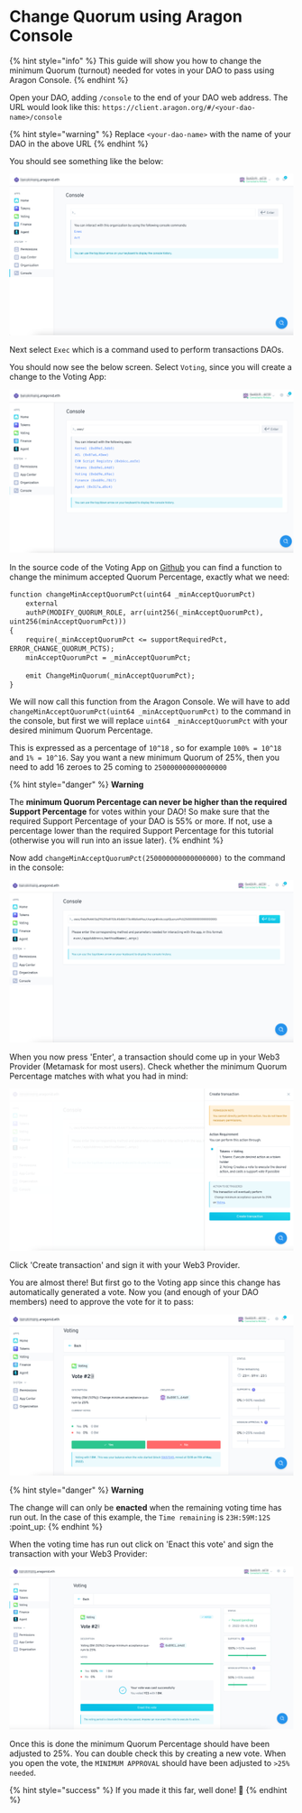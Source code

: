 # Change Quorum using Aragon Console

{% hint style="info" %}
This guide will show you how to change the minimum Quorum (turnout) needed for votes in your DAO to pass using Aragon Console.
{% endhint %}

Open your DAO, adding `/console` to the end of your DAO web address. The URL would look like this: `https://client.aragon.org/#/<your-dao-name>/console`

{% hint style="warning" %}
Replace `<your-dao-name>` with the name of your DAO in the above URL
{% endhint %}

You should see something like the below:

![](<../../../../.gitbook/assets/image (51).png>)

Next select `Exec` which is a command used to perform transactions DAOs.

You should now see the below screen. Select `Voting`, since you will create a change to the Voting App:

![](<../../../../.gitbook/assets/image (31).png>)

In the source code of the Voting App on [Github](https://github.com/aragon/aragon-apps/blob/631048d54b9cc71058abb8bd7c17f6738755d950/apps/voting/contracts/Voting.sol) you can find a function to change the minimum accepted Quorum Percentage, exactly what we need:

```solidity
function changeMinAcceptQuorumPct(uint64 _minAcceptQuorumPct)
    external
    authP(MODIFY_QUORUM_ROLE, arr(uint256(_minAcceptQuorumPct), uint256(minAcceptQuorumPct)))
{
    require(_minAcceptQuorumPct <= supportRequiredPct, ERROR_CHANGE_QUORUM_PCTS);
    minAcceptQuorumPct = _minAcceptQuorumPct;

    emit ChangeMinQuorum(_minAcceptQuorumPct);
}
```

We will now call this function from the Aragon Console. We will have to add `changeMinAcceptQuorumPct(uint64 _minAcceptQuorumPct)` to the command in the console, but first we will replace `uint64 _minAcceptQuorumPct` with your desired minimum Quorum Percentage.

This is expressed as a percentage of `10^18` , so for example `100% = 10^18` and `1% = 10^16`. Say you want a new minimum Quorum of 25%, then you need to add 16 zeroes to 25 coming to `250000000000000000`

{% hint style="danger" %}
**Warning**

The **minimum Quorum Percentage can never be higher than the required Support Percentage** for votes within your DAO! So make sure that the required Support Percentage of your DAO is 55% or more. If not, use a percentage lower than the required Support Percentage for this tutorial (otherwise you will run into an issue later).
{% endhint %}

Now add `changeMinAcceptQuorumPct(250000000000000000)` to the command in the console:

![](<../../../../.gitbook/assets/image (12).png>)

When you now press 'Enter', a transaction should come up in your Web3 Provider (Metamask for most users). Check whether the minimum Quorum Percentage matches with what you had in mind:

![](<../../../../.gitbook/assets/image (28).png>)

Click 'Create transaction' and sign it with your Web3 Provider.

You are almost there! But first go to the Voting app since this change has automatically generated a vote. Now you (and enough of your DAO members) need to approve the vote for it to pass:

![](<../../../../.gitbook/assets/image (40).png>)

{% hint style="danger" %}
**Warning**

The change will can only be **enacted** when the remaining voting time has run out. In the case of this example, the `Time remaining` is `23H:59M:12S` :point\_up:
{% endhint %}

When the voting time has run out click on 'Enact this vote' and sign the transaction with your Web3 Provider:

![](<../../../../.gitbook/assets/image (20).png>)

Once this is done the minimum Quorum Percentage should have been adjusted to 25%. You can double check this by creating a new vote. When you open the vote, the `MINIMUM APPROVAL` should have been adjusted to `>25% needed`.

{% hint style="success" %}
If you made it this far, well done! :clap:
{% endhint %}

